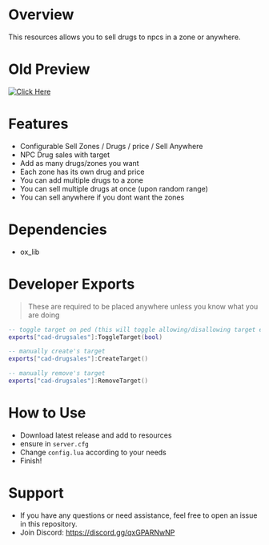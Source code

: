 # Overview
This resources allows you to sell drugs to npcs in a zone or anywhere.

# Old Preview

[![Click Here](https://user-images.githubusercontent.com/72443203/169163591-d4956c2d-436d-4a42-8c75-71398fc2c273.png)](https://www.youtube.com/watch?v=0EmvAfaEDzE)

# Features

- Configurable Sell Zones / Drugs / price / Sell Anywhere
- NPC Drug sales with target
- Add as many drugs/zones you want
- Each zone has its own drug and price
- You can add multiple drugs to a zone
- You can sell multiple drugs at once (upon random range)
- You can sell anywhere if you dont want the zones

# Dependencies

- ox_lib

# Developer Exports
> These are required to be placed anywhere unless you know what you are doing

```lua
-- toggle target on ped (this will toggle allowing/disallowing target even if inside zone)
exports["cad-drugsales"]:ToggleTarget(bool)

-- manually create's target
exports["cad-drugsales"]:CreateTarget()

-- manually remove's target
exports["cad-drugsales"]:RemoveTarget()
```

# How to Use

- Download latest release and add to resources
- ensure in `server.cfg`
- Change `config.lua` according to your needs
- Finish!

# Support
- If you have any questions or need assistance, feel free to open an issue in this repository.
- Join Discord: https://discord.gg/qxGPARNwNP
